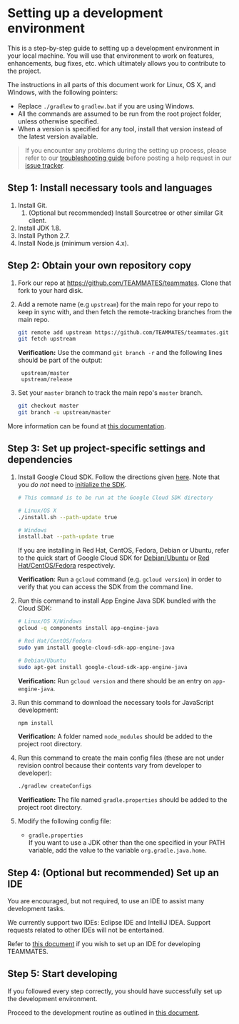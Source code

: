 # Setting up a development environment

This is a step-by-step guide to setting up a development environment in your local machine.
You will use that environment to work on features, enhancements, bug fixes, etc. which ultimately allows you to contribute to the project.

The instructions in all parts of this document work for Linux, OS X, and Windows, with the following pointers:
- Replace `./gradlew` to `gradlew.bat` if you are using Windows.
- All the commands are assumed to be run from the root project folder, unless otherwise specified.
- When a version is specified for any tool, install that version instead of the latest version available.

> If you encounter any problems during the setting up process, please refer to our [troubleshooting guide](troubleshooting-guide.md) before posting a help request in our [issue tracker](https://github.com/TEAMMATES/teammates/issues).

## Step 1: Install necessary tools and languages

1. Install Git.
   1. (Optional but recommended) Install Sourcetree or other similar Git client.
1. Install JDK 1.8.
1. Install Python 2.7.
1. Install Node.js (minimum version 4.x).

## Step 2: Obtain your own repository copy

1. Fork our repo at https://github.com/TEAMMATES/teammates. Clone that fork to your hard disk.

1. Add a remote name (e.g `upstream`) for the main repo for your repo to keep in sync with, and then fetch the remote-tracking branches from the main repo.
   ```sh
   git remote add upstream https://github.com/TEAMMATES/teammates.git
   git fetch upstream
   ```
   **Verification:** Use the command `git branch -r` and the following lines should be part of the output:
   ```
    upstream/master
    upstream/release
    ```

1. Set your `master` branch to track the main repo's `master` branch.
   ```sh
   git checkout master
   git branch -u upstream/master
   ```

More information can be found at [this documentation](https://help.github.com/articles/fork-a-repo/).

## Step 3: Set up project-specific settings and dependencies

1. Install Google Cloud SDK. Follow the directions given [here](https://cloud.google.com/sdk/downloads).
   Note that you *do not* need to [initialize the SDK](https://cloud.google.com/sdk/docs/initializing).
   ```sh
   # This command is to be run at the Google Cloud SDK directory

   # Linux/OS X
   ./install.sh --path-update true

   # Windows
   install.bat --path-update true
   ```
   If you are installing in Red Hat, CentOS, Fedora, Debian or Ubuntu, refer to the quick start of Google Cloud SDK for [Debian/Ubuntu](https://cloud.google.com/sdk/docs/quickstart-debian-ubuntu) or [Red Hat/CentOS/Fedora](https://cloud.google.com/sdk/docs/quickstart-redhat-centos) respectively.

   **Verification**: Run a `gcloud` command (e.g. `gcloud version`) in order to verify that you can access the SDK from the command line.

1. Run this command to install App Engine Java SDK bundled with the Cloud SDK:
   ```sh
   # Linux/OS X/Windows
   gcloud -q components install app-engine-java
   
   # Red Hat/CentOS/Fedora
   sudo yum install google-cloud-sdk-app-engine-java
   
   # Debian/Ubuntu
   sudo apt-get install google-cloud-sdk-app-engine-java
   ```
   **Verification:** Run `gcloud version` and there should be an entry on `app-engine-java`.

1. Run this command to download the necessary tools for JavaScript development:
   ```sh
   npm install
   ```
   **Verification:** A folder named `node_modules` should be added to the project root directory.

1. Run this command to create the main config files (these are not under revision control because their contents vary from developer to developer):
   ```sh
   ./gradlew createConfigs
   ```
   **Verification:** The file named `gradle.properties` should be added to the project root directory.

1. Modify the following config file:
   * `gradle.properties`<br>
      If you want to use a JDK other than the one specified in your PATH variable, add the value to the variable `org.gradle.java.home`.

## Step 4: (Optional but recommended) Set up an IDE

You are encouraged, but not required, to use an IDE to assist many development tasks.

We currently support two IDEs: Eclipse IDE and IntelliJ IDEA.
Support requests related to other IDEs will not be entertained.

Refer to [this document](ide-setup.md) if you wish to set up an IDE for developing TEAMMATES.

## Step 5: Start developing

If you followed every step correctly, you should have successfully set up the development environment.

Proceed to the development routine as outlined in [this document](development.md).

